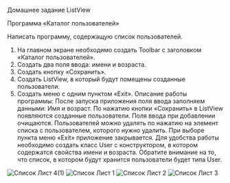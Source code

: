 Домашнее задание ListView

Программа «Каталог пользователей»

Написать программу, содержащую список пользователей.
1.    На главном экране необходимо создать Toolbar с заголовком «Каталог пользователей».
2.    Создать два поля ввода: имени и возраста.
3.    Создать кнопку «Сохранить».
4.    Создать ListView, в который будут помещены созданные пользователи.
5.    Создать меню с одним пунктом «Exit».
Описание работы программы:
После запуска приложения поля ввода заполняем данными: Имя и возраст. По нажатию кнопки «Сохранить» в ListView появляются созданные пользователи. Поля ввода при добавлении очищаются.
Пользователей можно удалять по нажатию на элемент списка с пользователем, которого нужно удалить.
При выборе пункта меню «Exit» приложение закрывается.
Для удобства работы необходимо создать класс User с конструктором, в котором содержатся свойства имени и возраста. Обратите внимание на то, что список, в котором будут хранится пользователи будет типа User.

![Список Лист 4(1)](https://github.com/user-attachments/assets/968e1dd5-0b93-49be-89ea-51382932c69d)
![Список Лист 1](https://github.com/user-attachments/assets/ec3c61e7-1a2e-48bc-8209-da2c4c8586a0)
![Список Лист 2](https://github.com/user-attachments/assets/6635dfae-af63-4c2b-ae38-1c955942e1a8)
![Список Лист 3](https://github.com/user-attachments/assets/05152274-7922-42a4-9b19-a54aa57c5ae9)
